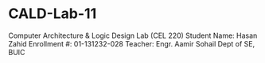 # CALD-Lab-11
Computer Architecture &amp; Logic Design Lab (CEL 220) Student Name: Hasan Zahid Enrollment #: 01-131232-028 Teacher: Engr. Aamir Sohail Dept of SE, BUIC
